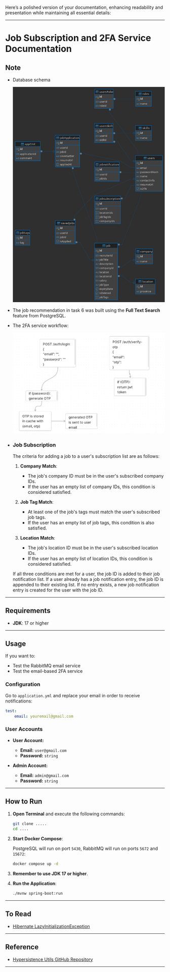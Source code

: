 Here’s a polished version of your documentation, enhancing readability and presentation while maintaining all essential details:

---

# Job Subscription and 2FA Service Documentation

## Note

- Database schema

  ![](./schema.png)

- The job recommendation in task 6 was built using the **Full Text Search** feature from PostgreSQL.
  
- The 2FA service workflow:
  
  ![](./2fa.png)

- ### Job Subscription

    The criteria for adding a job to a user's subscription list are as follows:

    1. **Company Match**: 
        - The job's company ID must be in the user's subscribed company IDs. 
        - If the user has an empty list of company IDs, this condition is considered satisfied.

    2. **Job Tag Match**: 
        - At least one of the job's tags must match the user's subscribed job tags. 
        - If the user has an empty list of job tags, this condition is also satisfied.

    3. **Location Match**: 
        - The job's location ID must be in the user's subscribed location IDs. 
        - If the user has an empty list of location IDs, this condition is considered satisfied.

    If all three conditions are met for a user, the job ID is added to their job notification list. If a user already has a job notification entry, the job ID is appended to their existing list. If no entry exists, a new job notification entry is created for the user with the job ID.

---

## Requirements

- **JDK**: 17 or higher

---

## Usage

If you want to:
- Test the RabbitMQ email service
- Test the email-based 2FA service

### Configuration

Go to `application.yml` and replace your email in order to receive notifications:

```yaml
test:
    email: youremail@gmail.com
```

### User Accounts

- **User Account:**  
  - **Email:** `user@gmail.com`  
  - **Password:** `string`  

- **Admin Account:**  
  - **Email:** `admin@gmail.com`  
  - **Password:** `string`  

---

## How to Run

1. **Open Terminal** and execute the following commands:

   ```bash
   git clone .....
   cd ....
   ```

2. **Start Docker Compose**:

   PostgreSQL will run on port `5430`, RabbitMQ will run on ports `5672` and `15672`:

   ```bash
   docker compose up -d
   ```

3. **Remember to use JDK 17 or higher**.

4. **Run the Application**:

   ```bash
   ./mvnw spring-boot:run
   ```

---

## To Read

- [Hibernate LazyInitializationException](https://stackoverflow.com/questions/7654818/org-hibernate-lazyinitializationexception-could-not-initialize-proxy-no-sessi)

---

## Reference

- [Hypersistence Utils GitHub Repository](https://github.com/vladmihalcea/hypersistence-utils)

---

